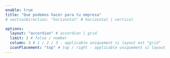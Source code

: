 ```yaml
---
enable: true
title: "Qué podemos hacer para tu empresa"
# sectionDirection: "horizontal" # horizontal | vertical

options:
  layout: "accordion" # accordion | grid
  limit: 3 # false / number
  column: 3 # 1 / 2 / 3 - applicable uniquement si layout est "grid"
  iconPlacement: "top" # top / right - applicable uniquement si layout est "grid"
---
```


